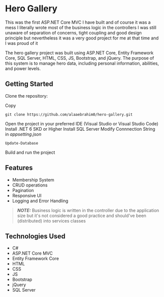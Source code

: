 Hero Gallery
============
This was the first ASP.NET Core MVC I have built and of course it was a mess I literally wrote most of the business logic in the controllers
I was still unaware of separation of concerns, tight coupling and good design principle but nevertheless it was a very good project for me at that time and I was proud of it

The hero gallery project was built using ASP.NET Core, Entity Framework Core, SQL Server, HTML, CSS, JS, Bootstrap, and jQuery. The purpose of this system is to manage hero data, including personal information, abilities, and power levels.

Getting Started
---------------

Clone the repository:

Copy

```
git clone https://github.com/alaaebrahim0/hero-gallery.git
```

Open the project in your preferred IDE (Visual Studio or Visual Studio Code)
Install .NET 6 SKD or Higher
Install SQL Server
Modify Connnection String in *appsetting.json*
```
Update-Database
```
Build and run the project

Features
--------
-   Membership System
-   CRUD operations
-   Pagination
-   Responsive UI
-   Logging and Error Handling

> **_NOTE:_**  Business logic is written in the controller due to the application size but it's not considered a good practice and should've been (distributed) into services classes

Technologies Used
-----------------
-   C#
-   ASP.NET Core MVC
-   Entity Framework Core
-   HTML
-   CSS
-   JS
-   Bootstrap
-   jQuery
-   SQL Server
